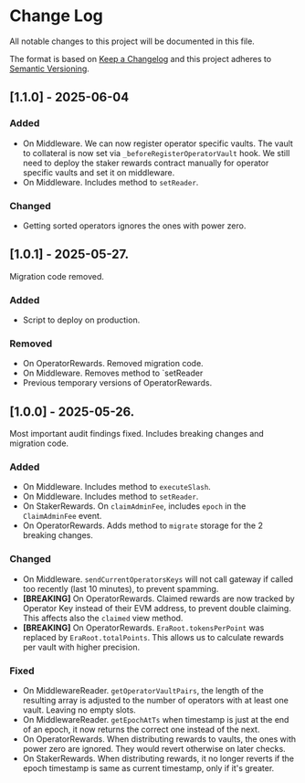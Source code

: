 # Change Log

All notable changes to this project will be documented in this file.

The format is based on [Keep a Changelog](http://keepachangelog.com/)
and this project adheres to [Semantic Versioning](http://semver.org/).

## [1.1.0] - 2025-06-04

### Added

  - On Middleware. We can now register operator specific vaults. The vault to collateral is now set via `_beforeRegisterOperatorVault` hook. We still need to deploy the staker rewards contract manually for operator specific vaults and set it on middleware.
  - On Middleware. Includes method to `setReader`.


### Changed

  - Getting sorted operators ignores the ones with power zero.


## [1.0.1] - 2025-05-27.

Migration code removed.

### Added

  - Script to deploy on production.

### Removed

  - On OperatorRewards. Removed migration code.
  - On Middleware. Removes method to `setReader
  - Previous temporary versions of OperatorRewards.

## [1.0.0] - 2025-05-26.

Most important audit findings fixed. Includes breaking changes and migration code.

### Added

  - On Middleware. Includes method to `executeSlash`.
  - On Middleware. Includes method to `setReader`.
  - On StakerRewards. On `claimAdminFee`, includes `epoch` in the `ClaimAdminFee` event.
  - On OperatorRewards. Adds method to `migrate` storage for the 2 breaking changes.

### Changed

  - On Middleware. `sendCurrentOperatorsKeys` will not call gateway if called too recently (last 10 minutes), to prevent spamming.
  - **[BREAKING]** On OperatorRewards. Claimed rewards are now tracked by Operator Key instead of their EVM address, to prevent double claiming. This affects also the `claimed` view method.
  - **[BREAKING]** On OperatorRewards. `EraRoot.tokensPerPoint` was replaced by `EraRoot.totalPoints`. This allows us to calculate rewards per vault with higher precision.

### Fixed

  - On MiddlewareReader. `getOperatorVaultPairs`, the length of the resulting array is adjusted to the number of operators with at least one vault. Leaving no empty slots.
  - On MiddlewareReader. `getEpochAtTs` when timestamp is just at the end of an epoch, it now returns the correct one instead of the next.
  - On OperatorRewards. When distributing rewards to vaults, the ones with power zero are ignored. They would revert otherwise on later checks.
  - On StakerRewards. When distributing rewards, it no longer reverts if the epoch timestamp is same as current timestamp, only if it's greater.
